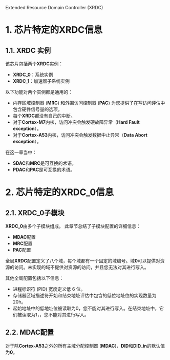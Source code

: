 <section id="title">Extended Resource Domain Controller (XRDC)</section>

# 1. 芯片特定的XRDC信息

## 1.1. XRDC 实例

该芯片包括两个**XRDC**实例：

* **XRDC_0**：系统实例
* **XRDC_1**：加速器子系统实例

以下功能对两个实例都是通用的：

* 内存区域控制器 (**MRC**) 和外围访问控制器 (**PAC**) 为您提供了在写访问评估中包含硬件信号量的选项。
* 每个**XRDC**都没有自己的中断。
* 对于**Cortex-M7**内核，访问冲突会触发硬故障异常（**Hard Fault exception**）。
* 对于**Cortex-A53**内核，访问冲突会触发数据中止异常（**Data Abort exception**）。

在这一章当中：

* **SDAC**和**MRC**是可互换的术语。
* **PDAC**和**PAC**是可互换的术语。

# 2. 芯片特定的XRDC_0信息

## 2.1. XRDC_0子模块

**XRDC_0**由多个子模块组成。 此章节总结了子模块配置的详细信息：

* **MDAC**配置
* **MRC**配置
* **PAC**配置

全局**XRDC**配置定义了八个域，每个域都有一个固定的域编号。域**0**可以提供对资源的访问。未实现的域不提供对资源的访问，并且您无法对其进行写入。

其他全局配置包括以下信息：

* 进程标识符 (PID) 宽度定义低 6 位。
* 存储器区域描述符开始和结束地址评估中包含的低位地址位的实现数量为20h。
* 起始地址中的低地址位被读取为0，您不能对其进行写入。在结束地址中，它们被读取为1，，您不能对其进行写入。

## 2.2. MDAC配置

对于除**Cortex-A53**之外的所有主域分配控制器 (**MDAC**)，**DID**和**DID_in**的默认值为**0**。